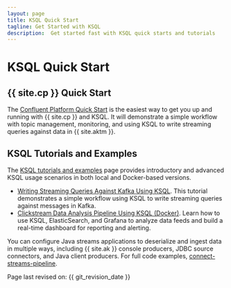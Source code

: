 ```yaml
---
layout: page
title: KSQL Quick Start
tagline: Get Started with KSQL
description:  Get started fast with KSQL quick starts and tutorials
---
```


KSQL Quick Start
================

{{ site.cp }} Quick Start
-------------------------

The [Confluent Platform Quick
Start](https://docs.confluent.io/current/quickstart/index.html) is
the easiest way to get you up and running with {{ site.cp }} and
KSQL. It will demonstrate a simple workflow with topic management,
monitoring, and using KSQL to write streaming queries against data
in {{ site.aktm }}.

KSQL Tutorials and Examples
---------------------------

The [KSQL tutorials and examples](tutorials/index.md)
page provides introductory and advanced KSQL usage scenarios in both
local and Docker-based versions.

- [Writing Streaming Queries Against Kafka Using KSQL](tutorials/index.md).
This tutorial demonstrates a simple workflow using KSQL to write
streaming queries against messages in Kafka.
- [Clickstream Data Analysis Pipeline Using KSQL (Docker)](tutorials/clickstream-docker.md).
Learn how to use KSQL, ElasticSearch, and Grafana to analyze
data feeds and build a real-time dashboard for reporting and
alerting.

You can configure Java streams applications to deserialize and
ingest data in multiple ways, including {{ site.ak }} console
producers, JDBC source connectors, and Java client producers. For
full code examples,
[connect-streams-pipeline](https://github.com/confluentinc/examples/tree/master/connect-streams-pipeline).

Page last revised on: {{ git_revision_date }}
